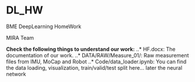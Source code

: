 # DL_HW
BME DeepLearning HomeWork

MIRA Team

**Check the following things to understand our work:**
..* HF.docx: The documentation of our work.
..* DATA/RAW/Measure_01/: Raw measurement files from IMU, MoCap and Robot
..* Code/data_loader.ipynb: You can find the data loading, visualization, train/valid/test split here... later the neural network


